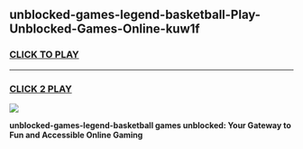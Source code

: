 
## unblocked-games-legend-basketball-Play-Unblocked-Games-Online-kuw1f
<h3>
<a href="https://premium76.site?title=unblocked-games-legend-basketball&ref=24A">CLICK TO PLAY</a></h3>
<hr>

<h3>
<a href="https://premium76.site?title=unblocked-games-legend-basketball&ref=24A">CLICK 2 PLAY</a>
  
</h3>

<a href="https://premium76.site?title=unblocked-games-legend-basketball&ref=24A"><img src="https://clearcache.store/games.png"></a>


**unblocked-games-legend-basketball games unblocked: Your Gateway to Fun and Accessible Online Gaming**
